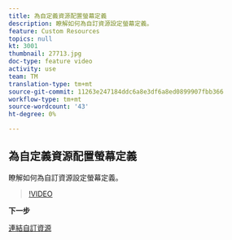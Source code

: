 ```yaml
---
title: 為自定義資源配置螢幕定義
description: 瞭解如何為自訂資源設定螢幕定義。
feature: Custom Resources
topics: null
kt: 3001
thumbnail: 27713.jpg
doc-type: feature video
activity: use
team: TM
translation-type: tm+mt
source-git-commit: 11263e247184ddc6a8e3df6a8ed0899907fbb366
workflow-type: tm+mt
source-wordcount: '43'
ht-degree: 0%

---
```



## 為自定義資源配置螢幕定義

瞭解如何為自訂資源設定螢幕定義。

>[!VIDEO](https://video.tv.adobe.com/v/27713?quality=9)

**下一步**

[連結自訂資源](./linking-custom-resources.md)
